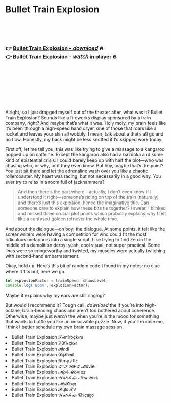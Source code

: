 <h1>Bullet Train Explosion</h1>

<br><br><br>

<h3>👉 <a href="https://Jasons-fredinmysfoe1970.github.io/bgdodxwptd/">Bullet Train Explosion - 𝘥𝘰𝘸𝘯𝘭𝘰𝘢𝘥</a> 🔥<br>
👉 <a href="https://Jasons-fredinmysfoe1970.github.io/bgdodxwptd/">Bullet Train Explosion - 𝘸𝘢𝘵𝘤𝘩 in player</a> 🔥
</h3>



<br><br><br><br><br><br><br>


Alright, so I just dragged myself out of the theater after, what was it? Bullet Train Explosion? Sounds like a fireworks display sponsored by a train company, right? And maybe that’s what it was. Holy moly, my brain feels like it’s been through a high-speed hand dryer, one of those that roars like a rocket and leaves your skin all wobbly. I mean, talk about a   that’s all go and no flow. Honestly, my back might be less knotted if I’d skipped work today.

First off, let me tell you, this   was like trying to give a massage to a kangaroo hopped up on caffeine. Except the kangaroo also had a bazooka and some kind of existential crisis. I could barely keep up with half the plot—who was chasing who, or why, or if they even knew. But hey, maybe that’s the point? You just sit there and let the adrenaline wash over you like a chaotic rollercoaster. My heart was racing, but not necessarily in a good way. You ever try to relax in a room full of jackhammers?

> And then there’s the part where—actually, I don’t even know if I understood it right—someone’s riding on top of the train (naturally) and there’s just this explosion, hence the imaginative title. Can someone care to explain how these bits tie together? I swear, I blinked and missed three crucial plot points which probably explains why I felt like a confused golden retriever the whole time.

And about the dialogue—oh boy, the dialogue. At some points, it felt like the screenwriters were having a competition for who could fit the most ridiculous metaphors into a single script. Like trying to find Zen in the middle of a demolition derby: yeah, cool visual, not super practical. Some lines were so cringeworthy and twisted, my muscles were actually twitching with second-hand embarrassment.

Okay, hold up. Here’s this bit of random code I found in my notes; no clue where it fits but, here we go: 
```javascript
let explosionFactor = trainSpeed  chaosLevel;
console.log('Boom', explosionFactor);
```
Maybe it explains why my ears are still ringing?

But would I recommend it? Tough call. 𝘥𝘰𝘸𝘯𝘭𝘰𝘢𝘥 the   if you’re into high-octane, brain-bending chaos and aren’t too bothered about coherence. Otherwise, maybe just 𝘸𝘢𝘵𝘤𝘩 the   when you’re in the mood for something that wants to baffle you like an unsolvable puzzle. Now, if you'll excuse me, I think I better schedule my own brain massage session.

<li>Bullet Train Explosion 𝒯𝒶𝗆𝗂𝗅𝗋𝗈ç𝗄𝑒𝗋𝗌</li>
<li>Bullet Train Explosion 𝙿Ꞵť𝗅𝓸ç𝗄𝓮𝗋</li>
<li>Bullet Train Explosion 𝓗𝗂𝗇ԁ𝗂</li>
<li>Bullet Train Explosion 𝓓ų𝓫𝖻𝖾𝖽</li>
<li>Bullet Train Explosion ƒ𝗂𝗅𝗆𝗒𝓏𝗂𝗅𝗅𝖆</li>
<li>Bullet Train Explosion 𝒴𝖳𝒮 𝒴𝖨𝖥𝒴 𝓜𝗈ν𝗂𝖾</li>
<li>Bullet Train Explosion 𝓜ρ𝟜𝓜𝗈ν𝗂𝖾𝗓</li>
<li>Bullet Train Explosion 𝒲𝒶𝓉𝒸𝒽 𝒾𝓃 𝒩𝖾𝗐 𝒴𝗈𝗋𝗄</li>
<li>Bullet Train Explosion 𝓜𝗒𝓕𝗅𝗂𝗑𝖾𝗋</li>
<li>Bullet Train Explosion 𝓟𝗅ų𝗍𝗈 𝓣𝖵</li>
<li>Bullet Train Explosion 𝒲𝒶𝓉𝒸𝒽 𝒾𝓃 𝓒𝗁𝗂ç𝖺𝗀𝗈</li>
